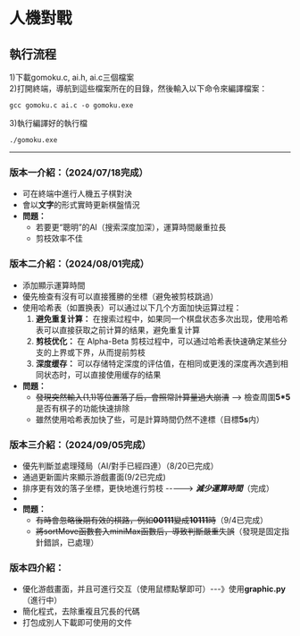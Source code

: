 # 人機對戰
## 執行流程  
1)下載gomoku.c, ai.h, ai.c三個檔案    
2)打開終端，導航到這些檔案所在的目錄，然後輸入以下命令來編譯檔案：    
```
gcc gomoku.c ai.c -o gomoku.exe  
```
3)執行編譯好的執行檔
```
./gomoku.exe
```

--------------------------------------------
### 版本一介紹：（2024/07/18完成）  
- 可在終端中進行人機五子棋對決
- 會以**文字**的形式實時更新棋盤情況  
- **問題：**
  - 若要更“聰明”的AI（搜索深度加深），運算時間嚴重拉長
  - 剪枝效率不佳

### 版本二介紹：（2024/08/01完成）
- 添加顯示運算時間  
- 優先檢查有沒有可以直接獲勝的坐標（避免被剪枝跳過）  
- 使用哈希表（如置换表）可以通过以下几个方面加快运算过程：  
  1. **避免重复计算：** 在搜索过程中，如果同一个棋盘状态多次出现，使用哈希表可以直接获取之前计算的结果，避免重复计算  
  2. **剪枝优化：** 在 Alpha-Beta 剪枝过程中，可以通过哈希表快速确定某些分支的上界或下界，从而提前剪枝      
  3. **深度缓存：** 可以存储特定深度的评估值，在相同或更浅的深度再次遇到相同状态时，可以直接使用缓存的结果  
- **問題：**
  - ~~發現突然輸入(1,1)等位置落子后，會照常計算量過大崩潰~~ --> 檢查周圍**5*5**是否有棋子的功能快速排除  
  - 雖然使用哈希表加快了些，可是計算時間仍然不達標（目標**5s**内）  

### 版本三介紹：（2024/09/05完成）
- 優先判斷並處理殘局（AI/對手已經四連）（8/20已完成）  
- 通過更新圖片來顯示游戲畫面(9/2已完成)  
- 排序更有效的落子坐標，更快地進行剪枝 -----> ***減少運算時間***（完成）  
- 
- **問題：**  
  - ~~有時會忽略後期有效的棋路，例如**00111**變成**10111**時~~（9/4已完成）  
  - ~~將sortMove函數套入miniMax函數后，導致判斷嚴重失誤~~（發現是固定指針錯誤，已處理）

### 版本四介紹：
- 優化游戲畫面，并且可進行交互（使用鼠標點擊即可）---》使用**graphic.py**（進行中）
- 簡化程式，去除重複且冗長的代碼
- 打包成別人下載即可使用的文件
